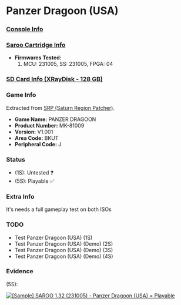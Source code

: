 # Panzer Dragoon (USA)

### [Console Info](../../../../Info/Consoles/VA13/README.md)

### [Saroo Cartridge Info](../../../../Info/Cartridges/RetroGameParadiseStore/1.32F/README.md)

- <b>Firmwares Tested:</b>
  1. MCU: 231005, SS: 231005, FPGA: 04

### [SD Card Info (XRayDisk - 128 GB)](../../../../Info/SdCards/XRayDisk/128GB/fat32/README.md)

### Game Info

Extracted from [SRP (Saturn Region Patcher)](https://segaxtreme.net/resources/saturn-region-patcher.81/download).

- <b>Game Name:</b> PANZER DRAGOON
- <b>Product Number:</b> MK-81009
- <b>Version:</b> V1.001
- <b>Area Code:</b> BKUT
- <b>Peripheral Code:</b> J

### Status

- (1S): Untested :question:
- (5S): Playable :white_check_mark:

### Extra Info

It's needs a full gameplay test on both ISOs

### TODO

- Test Panzer Dragoon (USA) (1S)
- Test Panzer Dragoon (USA) (Demo) (2S)
- Test Panzer Dragoon (USA) (Demo) (3S)
- Test Panzer Dragoon (USA) (Demo) (4S)

### Evidence

(5S):

[![[Sample] SAROO 1.32 (231005) - Panzer Dragoon (USA) = Playable](https://img.youtube.com/vi/URZ9K-G0dpU/0.jpg)](https://www.youtube.com/watch?v=URZ9K-G0dpU)
